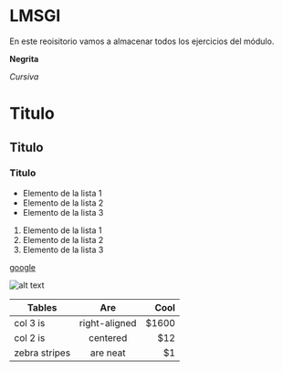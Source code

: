 # LMSGI
En este reoisitorio vamos a almacenar todos los ejercicios del módulo.

**Negrita**

*Cursiva*

# Titulo 
## Titulo
### Titulo

+ Elemento de la lista 1
+ Elemento de la lista 2
+ Elemento de la lista 3

1. Elemento de la lista 1
2. Elemento de la lista 2
3. Elemento de la lista 3
  
  

[google](https://www.google.com)


![alt text](https://www.alianzafpdual.es/wp-content/uploads/2022/01/IES-Zaidin-Vergeles_logo.png)






| Tables        | Are           | Cool  |
| ------------- |:-------------:| -----:|
| col 3 is      | right-aligned | $1600 |
| col 2 is      | centered      |   $12 |
| zebra stripes | are neat      |    $1 |
